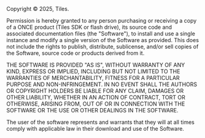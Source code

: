 Copyright © 2025, Tiles.

Permission is hereby granted to any person purchasing or receiving a copy of a ONCE product (Tiles SDK or flash drive), its source code and associated documentation files (the "Software"), to install and use a single instance and modify a single version of the Software as provided. This does not include the rights to publish, distribute, sublicense, and/or sell copies of the Software, source code or products derived from it.

THE SOFTWARE IS PROVIDED "AS IS", WITHOUT WARRANTY OF ANY KIND, EXPRESS OR IMPLIED, INCLUDING BUT NOT LIMITED TO THE WARRANTIES OF MERCHANTABILITY, FITNESS FOR A PARTICULAR PURPOSE AND NON-INFRINGEMENT. IN NO EVENT SHALL THE AUTHORS OR COPYRIGHT HOLDERS BE LIABLE FOR ANY CLAIM, DAMAGES OR OTHER LIABILITY, WHETHER IN AN ACTION OF CONTRACT, TORT OR OTHERWISE, ARISING FROM, OUT OF OR IN CONNECTION WITH THE SOFTWARE OR THE USE OR OTHER DEALINGS IN THE SOFTWARE.

The user of the software represents and warrants that they will at all times comply with applicable law in their download and use of the Software.
